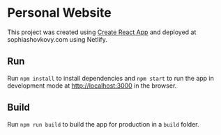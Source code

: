 # Personal Website

This project was created using [Create React App](https://github.com/facebook/create-react-app) and deployed at sophiashovkovy.com using Netlify. 

## Run

Run `npm install` to install dependencies and `npm start` to run the app in development mode at [http://localhost:3000](http://localhost:3000) in the browser.

## Build
Run `npm run build` to build the app for production in a `build` folder.
